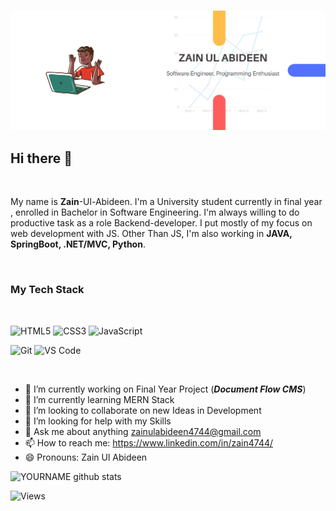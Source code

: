 <br>

![Cover pic](/cover.png)


## **Hi** **there** 👋
<br>

My name is **Zain**-Ul-Abideen. I'm a University student currently in final year , enrolled in Bachelor in Software Engineering. I'm always willing to do productive task as a role Backend-developer. I put mostly of my focus on web development with JS. Other Than JS, I'm also working in **JAVA, SpringBoot, .NET/MVC, Python**.

<br>

### My Tech Stack
<br>

![HTML5](https://img.shields.io/badge/-HTML5-%23E44D27?style=flat-square&logo=html5&logoColor=ffffff)
![CSS3](https://img.shields.io/badge/-CSS3-%231572B6?style=flat-square&logo=css3)
![JavaScript](https://img.shields.io/badge/-JavaScript-%23F7DF1C?style=flat-square&logo=javascript&logoColor=000000&labelColor=%23F7DF1C&color=%23FFCE5A)


![Git](https://img.shields.io/badge/-Git-%23F05032?style=flat-square&logo=git&logoColor=%23ffffff)
![VS Code](https://img.shields.io/badge/-VSCode-%23007ACC?style=flat-square&logo=visual-studio-code)

<br>

- 🔭 I’m currently working on Final Year Project (_**Document Flow CMS**_)
- 🌱 I’m currently learning MERN Stack
- 👯 I’m looking to collaborate on new Ideas in Development
- 🤔 I’m looking for help with my Skills
- 💬 Ask me about anything zainulabideen4744@gmail.com
- 📫 How to reach me: https://www.linkedin.com/in/zain4744/
- 😄 Pronouns: Zain Ul Abideen

![YOURNAME github stats](https://github-readme-stats.vercel.app/api?username=zain517&show_icons=true&hide_border=true)
<br>

![Views](https://visitor-badge.glitch.me/badge?page_id=page.id)

<!--
**Zain517/Zain517** is a ✨ _special_ ✨ repository because its `README.md` (this file) appears on your GitHub profile.


Here are some ideas to get you started:

![HTML5](https://img.shields.io/badge/-Bootstrap-%23E44D27?style=flat-square&logo=html5&logoColor=ffffff)
![java](https://img.shields.io/badge/-Java-%231572B6?style=flat-square&logo=java)

![image title](https://rushter.com/counter.svg)

[![Top Langs](https://github-readme-stats.vercel.app/api/top-langs/?username=zain517)](https://github.com/anuraghazra/github-readme-stats)'
-->
